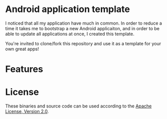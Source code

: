 # Android application template

I noticed that all my application have much in common. In order to reduce a time it takes me to bootstrap a new Android applicaiton, and in order to be able to update all applications at once, I created this template.

You're invited to clone/fork this repository and use it as a template for your own great apps!

# Features

# License

These binaries and source code can be used according to the [Apache License, Version 2.0](http://www.apache.org/licenses/LICENSE-2.0).
